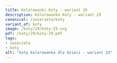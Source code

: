 ```yaml
---
title: Kolorowanki Koty - wariant 29
description: Kolorowanka Koty - wariant 29
canonical: /zwierzeta/koty
variant_of: koty
image: /koty/29/koty-29.svg
pdf: /koty/29/koty-29.pdf
tags:
- zwierzeta
- koty
alt: "koty kolorowanka dla dzieci - wariant 29"
---
```

